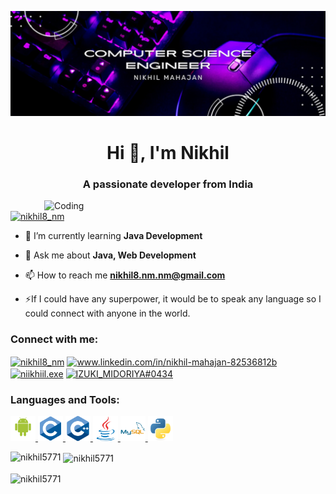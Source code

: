 ![logo](https://github.com/NIKHIL5771/NIKHIL5771/blob/main/COMPUTER%20SCIENCE%20ENGINEER.jpg)
<h1 align="center">Hi 👋, I'm Nikhil</h1>
<h3 align="center">A passionate developer from India</h3>

<img align="right" alt="Coding" width="450" src="https://user-images.githubusercontent.com/83577426/193668943-9e586b70-7349-42a6-8c3d-7fe6e5478b81.png">


<p align="left"> <a href="https://twitter.com/nikhil8_nm" target="blank"><img src="https://img.shields.io/twitter/follow/nikhil8_nm?logo=twitter&style=for-the-badge" alt="nikhil8_nm" /></a> </p>

- 🌱 I’m currently learning **Java Development**

- 💬 Ask me about **Java, Web Development**

- 📫 How to reach me **nikhil8.nm.nm@gmail.com**

- ⚡If I could have any superpower, it would be to speak any language so I could connect with anyone in the world.

<h3 align="left">Connect with me:</h3>
<p align="left">
<a href="https://twitter.com/nikhil8_nm" target="blank"><img align="center" src="https://raw.githubusercontent.com/rahuldkjain/github-profile-readme-generator/master/src/images/icons/Social/twitter.svg" alt="nikhil8_nm" height="30" width="40" /></a>
<a href="https://linkedin.com/in/www.linkedin.com/in/nikhil-mahajan-82536812b" target="blank"><img align="center" src="https://raw.githubusercontent.com/rahuldkjain/github-profile-readme-generator/master/src/images/icons/Social/linked-in-alt.svg" alt="www.linkedin.com/in/nikhil-mahajan-82536812b" height="30" width="40" /></a>
<a href="https://instagram.com/niikhiil.exe" target="blank"><img align="center" src="https://raw.githubusercontent.com/rahuldkjain/github-profile-readme-generator/master/src/images/icons/Social/instagram.svg" alt="niikhiil.exe" height="30" width="40" /></a>
<a href="https://discord.gg/IZUKI_MIDORIYA#0434" target="blank"><img align="center" src="https://raw.githubusercontent.com/rahuldkjain/github-profile-readme-generator/master/src/images/icons/Social/discord.svg" alt="IZUKI_MIDORIYA#0434" height="30" width="40" /></a>
</p>

<h3 align="left">Languages and Tools:</h3>
<p align="left"> <a href="https://developer.android.com" target="_blank" rel="noreferrer"> <img src="https://raw.githubusercontent.com/devicons/devicon/master/icons/android/android-original-wordmark.svg" alt="android" width="40" height="40"/> </a> <a href="https://www.cprogramming.com/" target="_blank" rel="noreferrer"> <img src="https://raw.githubusercontent.com/devicons/devicon/master/icons/c/c-original.svg" alt="c" width="40" height="40"/> </a> <a href="https://www.w3schools.com/cpp/" target="_blank" rel="noreferrer"> <img src="https://raw.githubusercontent.com/devicons/devicon/master/icons/cplusplus/cplusplus-original.svg" alt="cplusplus" width="40" height="40"/> </a> <a href="https://www.java.com" target="_blank" rel="noreferrer"> <img src="https://raw.githubusercontent.com/devicons/devicon/master/icons/java/java-original.svg" alt="java" width="40" height="40"/> </a> <a href="https://www.mysql.com/" target="_blank" rel="noreferrer"> <img src="https://raw.githubusercontent.com/devicons/devicon/master/icons/mysql/mysql-original-wordmark.svg" alt="mysql" width="40" height="40"/> </a> <a href="https://www.python.org" target="_blank" rel="noreferrer"> <img src="https://raw.githubusercontent.com/devicons/devicon/master/icons/python/python-original.svg" alt="python" width="40" height="40"/> </a> </p>

<p><img align="left" src="https://github-readme-stats.vercel.app/api/top-langs?username=nikhil5771&show_icons=true&locale=en&layout=compact" alt="nikhil5771" /></p>

<p>&nbsp;<img align="center" src="https://github-readme-stats.vercel.app/api?username=nikhil5771&show_icons=true&locale=en" alt="nikhil5771" /></p>

<p><img align="center" src="https://github-readme-streak-stats.herokuapp.com/?user=nikhil5771&" alt="nikhil5771" /></p>

